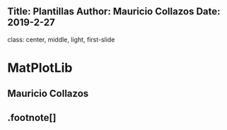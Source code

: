 Title: Plantillas
Author: Mauricio Collazos
Date: 2019-2-27
![]()
---
class: center, middle, light, first-slide
# MatPlotLib
## Mauricio Collazos
.footnote[]
---
